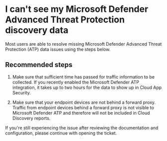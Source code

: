 <properties
  pageTitle="I can't see my Microsoft Defender Advanced Threat Protection discovery data"
  description="I can't see my Microsoft Defender Advanced Threat Protection discovery data"
  infoBubbleText=""
  service="microsoft.mcas"
  resource=""
  authors="shsagir"
  ms.author="shsagir"
  displayOrder=""
  articleId="mcas-mdatp-data"
  diagnosticScenario=""
  selfHelpType="generic"
  supportTopicIds="32728990"
  resourceTags=""
  productPesIds="16031"
 ownershipId="CloudAppSecurity_Discovery"
  cloudEnvironments="public"
/>

# I can't see my Microsoft Defender Advanced Threat Protection discovery data

Most users are able to resolve missing Microsoft Defender Advanced Threat Protection (ATP) data issues using the steps below.

## **Recommended steps**

1. Make sure that sufficient time has passed for traffic information to be collected. If you recently enabled the Microsoft Defender ATP integration, it takes up to two hours for the data to show up in Cloud App Security.

1. Make sure that your endpoint devices are not behind a forward proxy. Traffic from endpoint devices behind a forward proxy is not visible to Microsoft Defender ATP and therefore will not be included in Cloud Discovery reports.

If you're still experiencing the issue after reviewing the documentation and configuration, please continue with opening the ticket.
